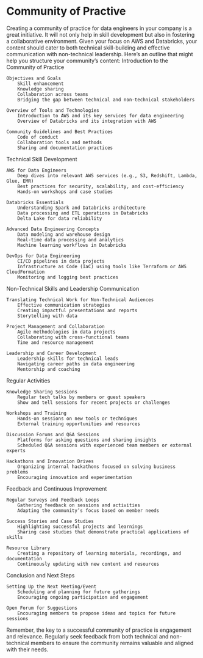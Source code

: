 # Community of Practive

Creating a community of practice for data engineers in your company is a great initiative. It will not only help in skill development but also in fostering a collaborative environment. Given your focus on AWS and Databricks, your content should cater to both technical skill-building and effective communication with non-technical leadership. Here’s an outline that might help you structure your community’s content:
Introduction to the Community of Practice

    Objectives and Goals
        Skill enhancement
        Knowledge sharing
        Collaboration across teams
        Bridging the gap between technical and non-technical stakeholders

    Overview of Tools and Technologies
        Introduction to AWS and its key services for data engineering
        Overview of Databricks and its integration with AWS

    Community Guidelines and Best Practices
        Code of conduct
        Collaboration tools and methods
        Sharing and documentation practices

Technical Skill Development

    AWS for Data Engineers
        Deep dives into relevant AWS services (e.g., S3, Redshift, Lambda, Glue, EMR)
        Best practices for security, scalability, and cost-efficiency
        Hands-on workshops and case studies

    Databricks Essentials
        Understanding Spark and Databricks architecture
        Data processing and ETL operations in Databricks
        Delta Lake for data reliability

    Advanced Data Engineering Concepts
        Data modeling and warehouse design
        Real-time data processing and analytics
        Machine learning workflows in Databricks

    DevOps for Data Engineering
        CI/CD pipelines in data projects
        Infrastructure as Code (IaC) using tools like Terraform or AWS CloudFormation
        Monitoring and logging best practices

Non-Technical Skills and Leadership Communication

    Translating Technical Work for Non-Technical Audiences
        Effective communication strategies
        Creating impactful presentations and reports
        Storytelling with data

    Project Management and Collaboration
        Agile methodologies in data projects
        Collaborating with cross-functional teams
        Time and resource management

    Leadership and Career Development
        Leadership skills for technical leads
        Navigating career paths in data engineering
        Mentorship and coaching

Regular Activities

    Knowledge Sharing Sessions
        Regular tech talks by members or guest speakers
        Show and tell sessions for recent projects or challenges

    Workshops and Training
        Hands-on sessions on new tools or techniques
        External training opportunities and resources

    Discussion Forums and Q&A Sessions
        Platforms for asking questions and sharing insights
        Scheduled Q&A sessions with experienced team members or external experts

    Hackathons and Innovation Drives
        Organizing internal hackathons focused on solving business problems
        Encouraging innovation and experimentation

Feedback and Continuous Improvement

    Regular Surveys and Feedback Loops
        Gathering feedback on sessions and activities
        Adapting the community’s focus based on member needs

    Success Stories and Case Studies
        Highlighting successful projects and learnings
        Sharing case studies that demonstrate practical applications of skills

    Resource Library
        Creating a repository of learning materials, recordings, and documentation
        Continuously updating with new content and resources

Conclusion and Next Steps

    Setting Up the Next Meeting/Event
        Scheduling and planning for future gatherings
        Encouraging ongoing participation and engagement

    Open Forum for Suggestions
        Encouraging members to propose ideas and topics for future sessions

Remember, the key to a successful community of practice is engagement and relevance. Regularly seek feedback from both technical and non-technical members to ensure the community remains valuable and aligned with their needs.
